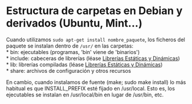# Estructura de carpetas en Debian y derivados (Ubuntu, Mint...)

Cuando utilizamos `sudo apt-get install nombre_paquete`, los ficheros del paquete se instalan dentro de `/usr/` en las carpetas:
* bin: ejecutables (programas, 'bin' viene de 'binarios')
* include: cabeceras de librerías (léase [Librerías Estáticas y Dinámicas](../libs.md))
* lib: librerías compiladas (léase [Librerías Estáticas y Dinámicas](../libs.md))
* share: archivos de configuración y otros recursos

En cambio, cuando instalamos de fuente (make; sudo make install) lo más
habitual es que INSTALL\_PREFIX esté fijado en /usr/local. Esto es, los
ejecutables se instalan en /usr/local/bin en lugar de /usr/bin, etc.

